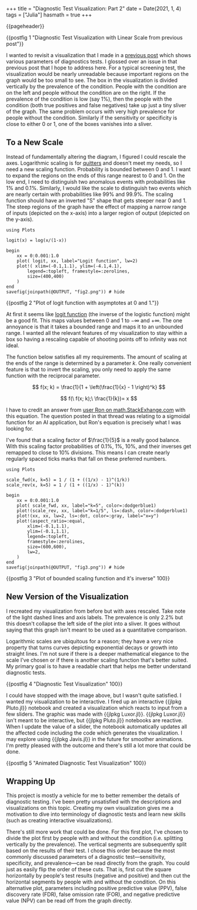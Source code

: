 +++
title = "Diagnostic Test Visualization: Part 2"
date = Date(2021, 1, 4)
tags = ["Julia"]
hasmath = true
+++

{{pageheader}}

{{postfig 1 "Diagnostic Test Visualization with Linear Scale from previous post"}}

I wanted to revisit a visualization that I made in a [previous post](/blog/diagnostic_tests_01) which shows various parameters of diagnostics tests. I glossed over an issue in that previous post that I hope to address here. For a typical screening test, the visualization would be nearly unreadable because important regions on the graph would be too small to see. The box in the visualization is divided vertically by the prevalence of the condition. People with the condition are on the left and people without the condition are on the right. If the prevalence of the condition is low (say 1%), then the people with the condition (both true positives and false negatives) take up just a tiny sliver of the graph. The same problem occurs with very high prevalence for people without the condition. Similarly if the sensitivity or specificity is close to either 0 or 1, one of the boxes vanishes into a sliver.

## To a New Scale

Instead of fundamentally altering the diagram, I figured I could rescale the axes. Logarithmic scaling is for [quitters](https://xkcd.com/1162/) and doesn't meet my needs, so I need a new scaling function. Probability is bounded between 0 and 1. I want to expand the regions on the ends of this range nearest to 0 and 1. On the low end, I need to distinguish two anomalous events with probabilities like 1% and 0.1%. Similarly, I would like the scale to distinguish two events which are nearly certain with probabilities like 99% and 99.9%. The scaling function should have an inverted "S" shape that gets steeper near 0 and 1. The steep regions of the graph have the effect of mapping a narrow range of inputs (depicted on the x-axis) into a larger region of output (depicted on the y-axis).

```julia:./code/diagnostic_tests_02_fig2
using Plots

logit(x) = log(x/(1-x))

begin
	xx = 0:0.001:1.0
	plot( logit, xx, label="Logit function", lw=2)
	plot!( xlim=(-0.1,1.1), ylim=(-4.1,4.1),
		legend=:topleft, framestyle=:zerolines,
		size=(400,400)
	)
end
savefig(joinpath(@OUTPUT, "fig2.png")) # hide
```

<!-- \fig{./code/diagnostic_tests_02_fig2.png} -->
{{postfig 2 "Plot of logit function with asymptotes at 0 and 1."}}

At first it seems like [logit function](https://en.wikipedia.org/wiki/Logit) (the inverse of the logistic function) might be a good fit. This maps values between 0 and 1 to $-∞$ and $+∞$. The one annoyance is that it takes a bounded range and maps it to an unbounded range. I wanted all the relevant features of my visualization to stay within a box so having a rescaling capable of shooting points off to infinity was not ideal.

The function below satisfies all my requirements. The amount of scaling at the ends of the range is determined by a parameter $k$. One really convenient feature is that to invert the scaling, you only need to apply the same function with the reciprocal parameter.

$$ f(x; k) = \frac{1}{1 + \left(\frac{1}{x} - 1 \right)^k} $$

$$ f(\ f(x; k);\ \frac{1}{k})= x $$

I have to credit an answer from [user Ron on math.StackExhange.com](https://math.stackexchange.com/questions/1832177/sigmoid-function-with-fixed-bounds-and-variable-steepness-partially-solved/3253471#3253471) with this equation. The question posted in that thread was relating to a sigmoidal function for an AI application, but Ron's equation is precisely what I was looking for.

I've found that a scaling factor of $\frac{1}{5}$ is a really good balance. With this scaling factor probabilities of 0.1%, 1%, 10%, and their inverses get remapped to close to 10% divisions. This means I can create nearly regularly spaced ticks marks that fall on these preferred numbers.

```julia:./code/diagnostic_tests_02_fig3
using Plots

scale_fwd(x, k=5) = 1 / (1 + ((1/x) - 1)^(1/k))
scale_rev(x, k=5) = 1 / (1 + ((1/x) - 1)^(k))

begin
	xx = 0:0.001:1.0
	plot( scale_fwd, xx, label="k=5", color=:dodgerblue1)
	plot!(scale_rev, xx, label="k=1/5", ls=:dash, color=:dodgerblue1)
	plot!(xx, xx, lw=2, ls=:dot, color=:gray, label="x=y")
	plot!(aspect_ratio=:equal, 
		xlim=(-0.1,1.1), 
		ylim=(-0.1,1.1),
		legend=:topleft,
		framestyle=:zerolines,
		size=(600,600),
		lw=2,
	)
end
savefig(joinpath(@OUTPUT, "fig3.png")) # hide
```

<!-- \fig{./code/diagnostic_tests_02_fig3.png} -->
{{postfig 3 "Plot of bounded scaling function and it's inverse" 100}}

## New Version of the Visualization

I recreated my visualization from before but with axes rescaled. Take note of the light dashed lines and axis labels. The prevalence is only 2.2% but this doesn't collapse the left side of the plot into a sliver. It goes without saying that this graph isn't meant to be used as a quantitative comparison.

Logarithmic scales are ubiquitous for a reason; they have a very nice property that turns curves depicting exponential decays or growth into straight lines. I'm not sure if there is a deeper mathematical elegance to the scale I've chosen or if there is another scaling function that's better suited. My primary goal is to have a readable chart that helps me better understand diagnostic tests.

{{postfig 4 "Diagnostic Test Visualization" 100}}

I could have stopped with the image above, but I wasn't quite satisfied. I wanted my visualization to be interactive. I fired up an interactive {{jlpkg Pluto.jl}} notebook and created a visualization which reacts to input from a few sliders. The graphic was made with {{jlpkg Luxor.jl}}. {{jlpkg Luxor.jl}} isn't meant to be interactive, but {{jlpkg Pluto.jl}} notebooks are reactive. When I update the value of a slider, the notebook automatically updates all the affected code including the code which generates the visualization. I may explore using {{jlpkg Javis.jl}} in the future for smoother animations. I'm pretty pleased with the outcome and there's still a lot more that could be done.

{{postfig 5 "Animated Diagnostic Test Visualization" 100}}

## Wrapping Up

This project is mostly a vehicle for me to better remember the details of diagnostic testing. I've been pretty unsatisfied with the descriptions and visualizations on this topic. Creating my own visualization gives me a motivation to dive into terminology of diagnostic tests and learn new skills (such as creating interactive visualizations).

There's still more work that could be done. For this first plot, I've chosen to divide the plot first by people with and without the condition (i.e. splitting vertically by the prevalence). The vertical segments are subsequently split based on the results of their test. I chose this order because the most commonly discussed parameters of a diagnostic test—sensitivity, specificity, and prevalence—can be read directly from the graph. You could just as easily flip the order of these cuts. That is, first cut the square horizontally by people's test results (negative and positive) and then cut the horizontal segments by people with and without the condition. On this alternative plot, parameters including positive predictive value (PPV), false discovery rate (FDR), false omission rate (FOR), and negative predictive value (NPV) can be read off from the graph directly.
